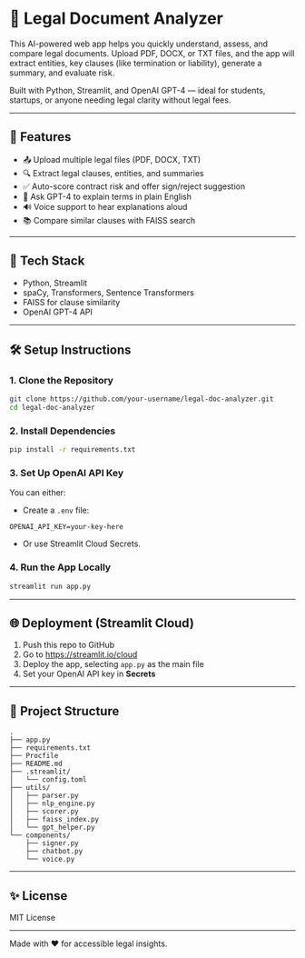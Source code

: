 # 📄 Legal Document Analyzer

This AI-powered web app helps you quickly understand, assess, and compare legal documents. Upload PDF, DOCX, or TXT files, and the app will extract entities, key clauses (like termination or liability), generate a summary, and evaluate risk.

Built with Python, Streamlit, and OpenAI GPT-4 — ideal for students, startups, or anyone needing legal clarity without legal fees.

---

## 🚀 Features

- 📤 Upload multiple legal files (PDF, DOCX, TXT)
- 🔍 Extract legal clauses, entities, and summaries
- ✅ Auto-score contract risk and offer sign/reject suggestion
- 🤖 Ask GPT-4 to explain terms in plain English
- 🔊 Voice support to hear explanations aloud
- 📚 Compare similar clauses with FAISS search

---

## 🧠 Tech Stack

- Python, Streamlit
- spaCy, Transformers, Sentence Transformers
- FAISS for clause similarity
- OpenAI GPT-4 API

---

## 🛠️ Setup Instructions

### 1. Clone the Repository

```bash
git clone https://github.com/your-username/legal-doc-analyzer.git
cd legal-doc-analyzer
```

### 2. Install Dependencies

```bash
pip install -r requirements.txt
```

### 3. Set Up OpenAI API Key

You can either:

- Create a `.env` file:

```env
OPENAI_API_KEY=your-key-here
```

- Or use Streamlit Cloud Secrets.

### 4. Run the App Locally

```bash
streamlit run app.py
```

---

## 🌐 Deployment (Streamlit Cloud)

1. Push this repo to GitHub
2. Go to https://streamlit.io/cloud
3. Deploy the app, selecting `app.py` as the main file
4. Set your OpenAI API key in **Secrets**

---

## 📁 Project Structure

```
.
├── app.py
├── requirements.txt
├── Procfile
├── README.md
├── .streamlit/
│   └── config.toml
├── utils/
│   ├── parser.py
│   ├── nlp_engine.py
│   ├── scorer.py
│   ├── faiss_index.py
│   └── gpt_helper.py
└── components/
    ├── signer.py
    ├── chatbot.py
    └── voice.py
```

---

## ✨ License

MIT License

---

Made with ❤️ for accessible legal insights.